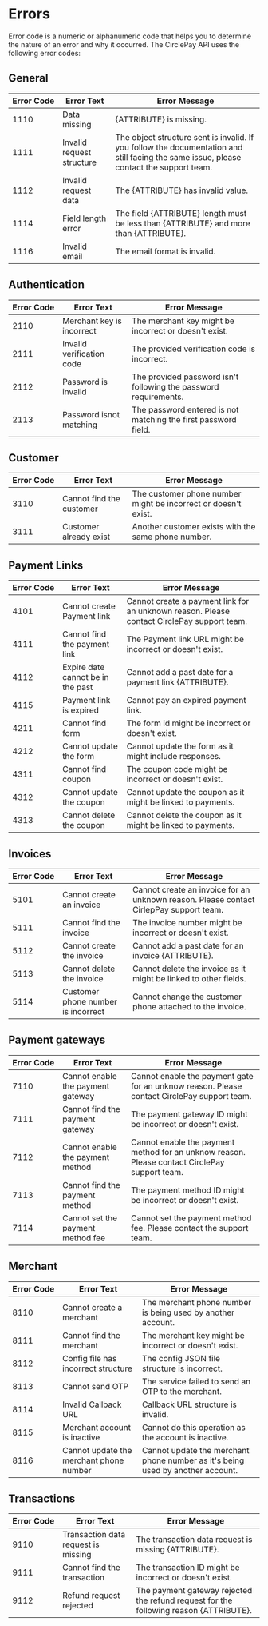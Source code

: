 # Errors

Error code is a numeric or alphanumeric code that helps you to determine the nature of an error and why it occurred. The CirclePay API uses the following error codes:

## General

Error&nbsp;Code | Error Text | Error Message
--------- | ----------|------------
<span id="1110">1110</span>   | Data missing | {ATTRIBUTE} is missing.
<span id="1111">1111</span>   | Invalid request structure | The object structure sent is invalid. If you follow the documentation and still facing the same issue, please contact the support team.
<span id="1112">1112</span>   | Invalid request data | The {ATTRIBUTE} has invalid value.
<span id="1114">1114</span>   | Field length error | The field {ATTRIBUTE} length must be less than {ATTRIBUTE} and more than {ATTRIBUTE}.
<span id="1116">1116</span>   | Invalid email | The email format is invalid.

## Authentication

Error&nbsp;Code | Error Text | Error Message
--------- | ----------|------------
<span id="2110">2110</span>   | Merchant key is incorrect | The merchant key might be incorrect or doesn't exist.
<span id="2111">2111</span>   | Invalid verification code | The provided verification code is incorrect.
<span id="2112">2112</span>   | Password is invalid | The provided password isn't following the password requirements.
<span id="2113">2113</span>   | Password isnot matching | The password entered is not matching the first password field.

## Customer

Error&nbsp;Code | Error Text | Error Message
--------- | ----------|------------
<span id="3110">3110</span>   | Cannot find the customer | The customer phone number might be incorrect or doesn't exist.
<span id="3111">3111</span>   | Customer already exist | Another customer exists with the same phone number.

## Payment Links

Error&nbsp;Code | Error Text | Error Message
--------- | ----------|------------
<span id="4101">4101</span>   | Cannot create Payment link | Cannot create a payment link for an unknown reason. Please contact CirclePay support team.
<span id="4111">4111</span>   | Cannot find the payment link | The Payment link URL might be incorrect or doesn't exist.
<span id="4112">4112</span>   | Expire date cannot be in the past | Cannot add a past date for a payment link {ATTRIBUTE}.
<span id="4115">4115</span>   | Payment link is expired | Cannot pay an expired payment link.
<span id="4211">4211</span>   | Cannot find form | The form id might be incorrect or doesn't exist.
<span id="4212">4212</span>   | Cannot update the form | Cannot update the form as it might include responses.
<span id="4311">4311</span>   | Cannot find coupon | The coupon code might be incorrect or doesn't exist.
<span id="4312">4312</span>   | Cannot update the coupon | Cannot update the coupon as it might be linked to payments.
<span id="4313">4313</span>   | Cannot delete the coupon | Cannot delete the coupon as it might be linked to payments.

## Invoices

Error&nbsp;Code | Error Text | Error Message
--------- | ----------|------------
<span id="5101">5101</span>   | Cannot create an invoice | Cannot create an invoice for an unknown reason. Please contact CirlepPay support team.
<span id="5111">5111</span>   | Cannot find the invoice | The invoice number might be incorrect or doesn't exist.
<span id="5112">5112</span>   | Cannot create the invoice | Cannot add a past date for an invoice {ATTRIBUTE}.
<span id="5113">5113</span>   | Cannot delete the invoice | Cannot delete the invoice as it might be linked to other fields.
<span id="5114">5114</span>   | Customer phone number is incorrect | Cannot change the customer phone attached to the invoice.


## Payment gateways

Error&nbsp;Code | Error Text | Error Message
--------- | ----------|------------
<span id="7110">7110</span>   | Cannot enable the payment gateway | Cannot enable the payment gate for an unknow reason. Please contact CirclePay support team.
<span id="7111">7111</span>   | Cannot find the payment gateway | The payment gateway ID might be incorrect or doesn't exist.
<span id="7112">7112</span>   | Cannot enable the payment method | Cannot enable the payment method for an unknow reason. Please contact CirclePay support team.
<span id="7113">7113</span>   | Cannot find the payment method | The payment method ID might be incorrect or doesn't exist.
<span id="7114">7114</span>   | Cannot set the payment method fee | Cannot set the payment method fee. Please contact the support team.


## Merchant

Error&nbsp;Code | Error Text | Error Message
--------- | ----------|------------
<span id="8110">8110</span>   | Cannot create a merchant | The merchant phone number is being used by another account.
<span id="8111">8111</span>   | Cannot find the merchant | The merchant key might be incorrect or doesn't exist.
<span id="8112">8112</span>   | Config file has incorrect structure | The config JSON file structure is incorrect.
<span id="8113">8113</span>   | Cannot send OTP | The service failed to send an OTP to the merchant.
<span id="8114">8114</span>   | Invalid Callback URL | Callback URL structure is invalid.
<span id="8115">8115</span>   | Merchant account is inactive | Cannot do this operation as the account is inactive.
<span id="8116">8116</span>   | Cannot update the merchant phone number | Cannot update the merchant phone number as it's being used by another account.


## Transactions

Error&nbsp;Code | Error Text | Error Message
--------- | ----------|------------
<span id="9110">9110</span>   | Transaction data request is missing | The transaction data request is missing {ATTRIBUTE}.
<span id="9111">9111</span>   | Cannot find the transaction | The transaction ID might be incorrect or doesn't exist.
<span id="9112">9112</span>   | Refund request rejected | The payment gateway rejected the refund request for the following reason {ATTRIBUTE}.









